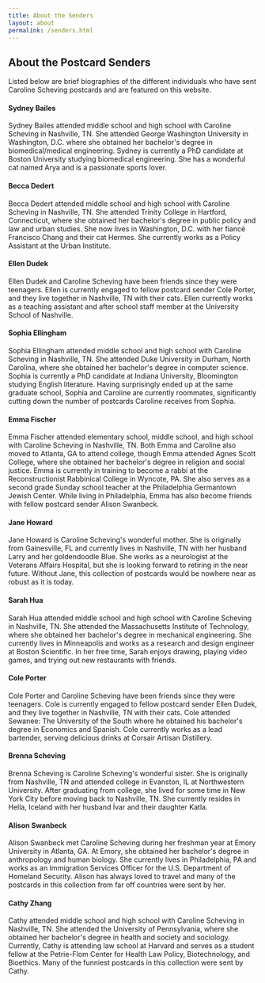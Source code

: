 ```yaml
---
title: About the Senders
layout: about
permalink: /senders.html
---
```

## About the Postcard Senders

Listed below are brief biographies of the different individuals who have sent Caroline Scheving postcards and are featured on this website. 

#### Sydney Bailes

Sydney Bailes attended middle school and high school with Caroline Scheving in Nashville, TN. She attended George Washington University in Washington, D.C. where she obtained her bachelor's degree in biomedical/medical engineering. Sydney is currently a PhD candidate at Boston University studying biomedical engineering. She has a wonderful cat named Arya and is a passionate sports lover. 

#### Becca Dedert

Becca Dedert attended middle school and high school with Caroline Scheving in Nashville, TN. She attended Trinity College in Hartford, Connecticut, where she obtained her bachelor's degree in public policy and law and urban studies. She now lives in Washington, D.C. with her fiancé Francisco Chang and their cat Hermes. She currently works as a Policy Assistant at the Urban Institute. 

#### Ellen Dudek

Ellen Dudek and Caroline Scheving have been friends since they were teenagers. Ellen is currently engaged to fellow postcard sender Cole Porter, and they live together in Nashville, TN with their cats. Ellen currently works as a teaching assistant  and after school staff member at the University School of Nashville. 

#### Sophia Ellingham

Sophia Ellingham attended middle school and high school with Caroline Scheving in Nashville, TN. She attended Duke University in Durham, North Carolina, where she obtained her bachelor's degree in computer science. Sophia is currently a PhD candidate at Indiana University, Bloomington studying English literature. Having surprisingly ended up at the same graduate school, Sophia and Caroline are currently roommates, significantly cutting down the number of postcards Caroline receives from Sophia.

#### Emma Fischer

Emma Fischer attended elementary school, middle school, and high school with Caroline Scheving in Nashville, TN. Both Emma and Caroline also moved to Atlanta, GA to attend college, though Emma attended Agnes Scott College, where she obtained her bachelor's degree in religion and social justice. Emma is currently in training to become a rabbi at the Reconstructionist Rabbinical College in Wyncote, PA. She also serves as a second grade Sunday school teacher at the Philadelphia Germantown Jewish Center. While living in Philadelphia, Emma has also become friends with fellow postcard sender Alison Swanbeck.

#### Jane Howard

Jane Howard is Caroline Scheving's wonderful mother. She is originally from Gainesville, FL and currently lives in Nashville, TN with her husband Larry and her goldendoodle Blue. She works as a neurologist at the Veterans Affairs Hospital, but she is looking forward to retiring in the near future. Without Jane, this collection of postcards would be nowhere near as robust as it is today.

#### Sarah Hua

Sarah Hua attended middle school and high school with Caroline Scheving in Nashville, TN. She attended the Massachusetts Institute of Technology, where she obtained her bachelor's degree in mechanical engineering. She currently lives in Minneapolis and works as a research and design engineer at Boston Scientific. In her free time, Sarah enjoys drawing, playing video games, and trying out new restaurants with friends.

#### Cole Porter

Cole Porter and Caroline Scheving have been friends since they were teenagers. Cole is currently engaged to fellow postcard sender Ellen Dudek, and they live together in Nashville, TN with their cats. Cole attended Sewanee: The University of the South where he obtained his bachelor's degree in Economics and Spanish. Cole currently works as a lead bartender, serving delicious drinks at Corsair Artisan Distillery.

#### Brenna Scheving

Brenna Scheving is Caroline Scheving's wonderful sister. She is originally from Nashville, TN and attended college in Evanston, IL at Northwestern University. After graduating from college, she lived for some time in New York City before moving back to Nashville, TN. She currently resides in Hella, Iceland with her husband Ívar and their daughter Katla. 

#### Alison Swanbeck

Alison Swanbeck met Caroline Scheving during her freshman year at Emory University in Atlanta, GA. At Emory, she obtained her bachelor's degree in anthropology and human biology. She currently lives in Philadelphia, PA and works as an Immigration Services Officer for the U.S. Department of Homeland Security. Alison has always loved to travel and many of the postcards in this collection from far off countries were sent by her.

#### Cathy Zhang

Cathy attended middle school and high school with Caroline Scheving in Nashville, TN. She attended the University of Pennsylvania, where she obtained her bachelor's degree in health and society and sociology. Currently, Cathy is attending law school at Harvard and serves as a student fellow at the Petrie-Flom Center for Health Law Policy, Biotechnology, and Bioethics. Many of the funniest postcards in this collection were sent by Cathy.

